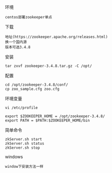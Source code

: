
环境

    centos部署zookeeper单点

下载

    地址(https://zookeeper.apache.org/releases.html) 
    换一个国内源
    版本可选3.4.8

安装

    tar zxvf zookeeper-3.4.8.tar.gz -C /opt/

配置

    cd /opt/zookeeper-3.4.8/conf/ 
    cp zoo_sample.cfg zoo.cfg 


环境变量

    vi /etc/profile
    
    export $ZOOKEEPER_HOME = /opt/zookeeper-3.4.8/
    export PATH = $PATH:$ZOOKEEPER_HOME/bin

简单命令

    zkServer.sh start
    zkServer.sh status
    zkServer.sh stop


windows

    window下安装方法一样
    